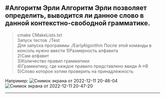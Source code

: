 #Алгоритм Эрли
Алгоритм Эрли позволяет определить, выводится ли данное слово в данной контекстно-свободной грамматике. 
 ---
>cmake CMakeLists.txt<br>
>Запуск тестов ./Test<br>
>Для запуска программы ./EarlyAlgorithm
После этой команды в консоль нужно ввести
1)Размерность алфавита<br>
2)Сам алфавит<br>
3)Количество правил грамматики<br>
4)Грамматику, где каждое правило представлено ввиде A->B
5)Слово которое хотим проверить на принадлежность

Например:
![Снимок экрана от 2022-12-11 20-46-04](https://user-images.githubusercontent.com/77965300/206924112-f81c9c1c-ecce-42e0-bc2e-6b6795a31a9f.png)
![Снимок экрана от 2022-12-11 20-47-20](https://user-images.githubusercontent.com/77965300/206924147-9525fd42-ed85-4de5-93ed-db21a8747601.png)

---




